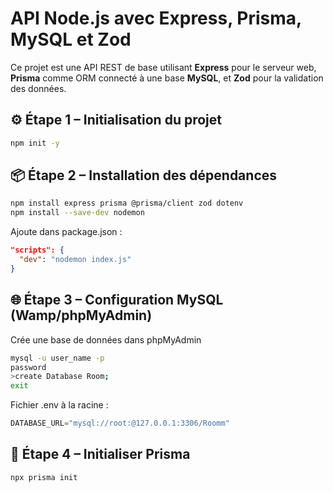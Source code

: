 # API Node.js avec Express, Prisma, MySQL et Zod

Ce projet est une API REST de base utilisant **Express** pour le serveur web, **Prisma** comme ORM connecté à une base **MySQL**, et **Zod** pour la validation des données.

## ⚙️ Étape 1 – Initialisation du projet

```bash
npm init -y
```
## 📦 Étape 2 – Installation des dépendances
```bash
npm install express prisma @prisma/client zod dotenv
npm install --save-dev nodemon
```

Ajoute dans package.json :

```json
"scripts": {
  "dev": "nodemon index.js"
}
```

## 🌐 Étape 3 – Configuration MySQL (Wamp/phpMyAdmin)

Crée une base de données dans phpMyAdmin
```bash
mysql -u user_name -p
password
>create Database Room;
exit
```

Fichier .env à la racine :
```js
DATABASE_URL="mysql://root:@127.0.0.1:3306/Roomm"
```

## 🔧 Étape 4 – Initialiser Prisma
```bash
npx prisma init
```